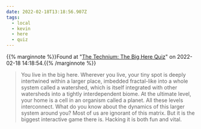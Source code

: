 ```yaml
---
date: 2022-02-18T13:18:56.907Z
tags:
  - local
  - kevin
  - here
  - quiz
---
```

{{% marginnote %}}Found at "[The Technium: The Big Here Quiz](https://kk.org/thetechnium/the-big-here-quiz/)" on 2022-02-18 14:18:54.{{% /marginnote %}}

> You live in the big here. Wherever you live, your tiny spot is deeply intertwined within a larger place, imbedded fractal-like into a whole system called a watershed, which is itself integrated with other watersheds into a tightly interdependent biome. At the ultimate level, your home is a cell in an organism called a planet. All these levels interconnect. What do you know about the dynamics of this larger system around you? Most of us are ignorant of this matrix. But it is the biggest interactive game there is. Hacking it is both fun and vital.

